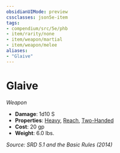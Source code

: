```yaml
---
obsidianUIMode: preview
cssclasses: json5e-item
tags:
- compendium/src/5e/phb
- item/rarity/none
- item/weapon/martial
- item/weapon/melee
aliases: 
- "Glaive"
---
```

# Glaive
*Weapon*  

- **Damage**: 1d10 S
- **Properties**: [Heavy](TTRPG/rules/item-properties.md#Heavy), [Reach](TTRPG/rules/item-properties.md#Reach), [Two-Handed](TTRPG/rules/item-properties.md#Two-Handed)
- **Cost**: 20 gp
- **Weight**: 6.0 lbs.

*Source: SRD 5.1 and the Basic Rules (2014)*